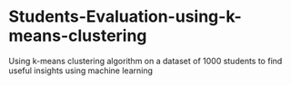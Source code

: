 # Students-Evaluation-using-k-means-clustering
Using k-means clustering algorithm on a dataset of 1000 students to find useful insights using machine learning

